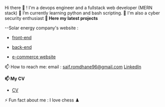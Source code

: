  Hi there 👋 ! I'm a devops engineer and a fullstack web developer (MERN stack)
 🌱 I’m currently learning python and bash scripting.
 🔭 I'm also a cyber security enthusiast
__📝 Here my latest projects__ 

--Solar energy company's website :
- [front-end](https://github.com/saifEddineR/solarEnergy_frontend)
- [back-end](https://github.com/saifEddineR/solarEnergy_backend)

- [e-commerce website](https://github.com/saifEddineR/proShop)

 📫 How to reach me:
 email : saif.romdhane96@gmail.com
  [LinkedIn](https://www.linkedin.com/in/saif-eddine-romdhane/)

__📫 My CV__

- [CV]([https://drive.google.com/file/d/1-807XtE85bZzjCds-4wE__iqdea01-Tl/view?usp=sharing](https://drive.google.com/file/d/1HOuejQFRVRAaxxiZ-2HdoxKTwvdFVT1r/view?usp=sharing))


⚡ Fun fact about me : 
 I love chess ♟️
<!--
**saifEddineR/saifEddineR** is a ✨ _special_ ✨ repository because its `README.md` (this file) appears on your GitHub profile.

Here are some ideas to get you started:

- 🔭 I’m currently working on ...
- 🌱 I’m currently learning ...
- 👯 I’m looking to collaborate on ...
- 🤔 I’m looking for help with ...
- 💬 Ask me about ...
- 📫 How to reach me: ...
- 😄 Pronouns: ...
- ⚡ Fun fact: ...
-->
